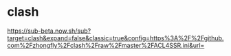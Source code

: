 # clash

https://sub-beta.now.sh/sub?target=clash&expand=false&classic=true&config=https%3A%2F%2Fgithub.com%2Fzhongfly%2Fclash%2Fraw%2Fmaster%2FACL4SSR.ini&url=
